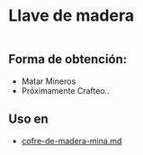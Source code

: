 # Llave de madera

<figure><img src="../../.gitbook/assets/Diseño sin título (5).png" alt=""><figcaption></figcaption></figure>

## Forma de obtención:

- Matar Mineros
- Próximamente Crafteo..

## Uso en

- [cofre-de-madera-mina.md](../../runecraft/extras/loot/cofres/cofre-de-madera-mina.md "mention")
